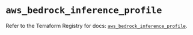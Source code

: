# `aws_bedrock_inference_profile`

Refer to the Terraform Registry for docs: [`aws_bedrock_inference_profile`](https://registry.terraform.io/providers/hashicorp/aws/6.5.0/docs/resources/bedrock_inference_profile).
